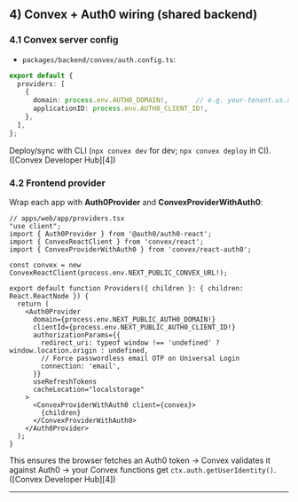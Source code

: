## 4) Convex + Auth0 wiring (shared backend)

### 4.1 Convex server config

* `packages/backend/convex/auth.config.ts`:

```ts
export default {
  providers: [
    {
      domain: process.env.AUTH0_DOMAIN!,       // e.g. your-tenant.us.auth0.com
      applicationID: process.env.AUTH0_CLIENT_ID!,
    },
  ],
};
```

Deploy/sync with CLI (`npx convex dev` for dev; `npx convex deploy` in CI). ([Convex Developer Hub][4])

### 4.2 Frontend provider

Wrap each app with **Auth0Provider** and **ConvexProviderWithAuth0**:

```tsx
// apps/web/app/providers.tsx
"use client";
import { Auth0Provider } from '@auth0/auth0-react';
import { ConvexReactClient } from 'convex/react';
import { ConvexProviderWithAuth0 } from 'convex/react-auth0';

const convex = new ConvexReactClient(process.env.NEXT_PUBLIC_CONVEX_URL!);

export default function Providers({ children }: { children: React.ReactNode }) {
  return (
    <Auth0Provider
      domain={process.env.NEXT_PUBLIC_AUTH0_DOMAIN!}
      clientId={process.env.NEXT_PUBLIC_AUTH0_CLIENT_ID!}
      authorizationParams={{
        redirect_uri: typeof window !== 'undefined' ? window.location.origin : undefined,
        // Force passwordless email OTP on Universal Login
        connection: 'email',
      }}
      useRefreshTokens
      cacheLocation="localstorage"
    >
      <ConvexProviderWithAuth0 client={convex}>
        {children}
      </ConvexProviderWithAuth0>
    </Auth0Provider>
  );
}
```

This ensures the browser fetches an Auth0 token → Convex validates it against Auth0 → your Convex functions get `ctx.auth.getUserIdentity()`. ([Convex Developer Hub][4])

---

